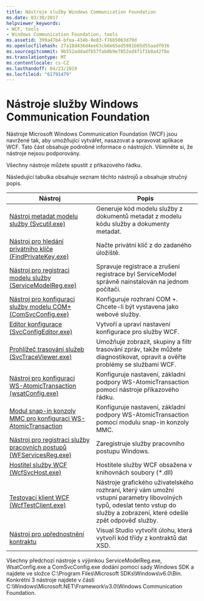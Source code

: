 ```yaml
---
title: Nástroje služby Windows Communication Foundation
ms.date: 03/30/2017
helpviewer_keywords:
- WCF, tools
- Windows Communication Foundation, tools
ms.assetid: 399a47b4-bfea-434b-8e83-f76b5063d79d
ms.openlocfilehash: 27a18d436d4ee63cb6e65ed5981b65d55aadf036
ms.sourcegitcommit: 9b552addadfb57fab0b9e7852ed4f1f1b8a42f8e
ms.translationtype: MT
ms.contentlocale: cs-CZ
ms.lasthandoff: 04/23/2019
ms.locfileid: "61791479"
---
```

# <a name="windows-communication-foundation-tools"></a>Nástroje služby Windows Communication Foundation
Nástroje Microsoft Windows Communication Foundation (WCF) jsou navržené tak, aby umožňující vytvářet, nasazovat a spravovat aplikace WCF. Tato část obsahuje podrobné informace o nástrojích. Všimněte si, že nástroje nejsou podporovány.  
  
 Všechny nástroje můžete spustit z příkazového řádku.  
  
 Následující tabulka obsahuje seznam těchto nástrojů a obsahuje stručný popis.  
  
|Nástroj|Popis|  
|----------|-----------------|  
|[Nástroj metadat modelu služby (Svcutil.exe)](../../../docs/framework/wcf/servicemodel-metadata-utility-tool-svcutil-exe.md)|Generuje kód modelu služby z dokumentů metadat z modelu kódu služby a dokumenty metadat.|  
|[Nástroj pro hledání privátního klíče (FindPrivateKey.exe)](../../../docs/framework/wcf/find-private-key-tool-findprivatekey-exe.md)|Načte privátní klíč z do zadaného úložiště.|  
|[Nástroj pro registraci modelu služby (ServiceModelReg.exe)](../../../docs/framework/wcf/servicemodelreg-exe.md)|Spravuje registrace a zrušení registrace byl ServiceModel správně nainstalován na jednom počítači.|  
|[Nástroj pro konfiguraci služby modelu COM+ (ComSvcConfig.exe)](../../../docs/framework/wcf/com-service-model-configuration-tool-comsvcconfig-exe.md)|Konfiguruje rozhraní COM +. Chcete-li být vystavena jako webové služby.|  
|[Editor konfigurace (SvcConfigEditor.exe)](../../../docs/framework/wcf/configuration-editor-tool-svcconfigeditor-exe.md)|Vytvoří a upraví nastavení konfigurace pro služby WCF.|  
|[Prohlížeč trasování služeb (SvcTraceViewer.exe)](../../../docs/framework/wcf/service-trace-viewer-tool-svctraceviewer-exe.md)|Umožňuje zobrazit, skupiny a filtr trasování zpráv, takže můžete diagnostikovat, opravit a ověřte problémy se službami WCF.|  
|[Nástroj pro konfiguraci WS-AtomicTransaction (wsatConfig.exe)](../../../docs/framework/wcf/ws-atomictransaction-configuration-utility-wsatconfig-exe.md)|Konfiguruje nastavení, základní podpory WS-AtomicTransaction pomocí nástroje příkazového řádku.|  
|[Modul snap-in konzoly MMC pro konfiguraci WS-AtomicTransaction](../../../docs/framework/wcf/ws-atomictransaction-configuration-mmc-snap-in.md)|Konfiguruje nastavení, základní podpory WS-AtomicTransaction pomocí modulu snap-in konzoly MMC.|  
|[Nástroj pro registraci služby pracovních postupů (WFServicesReg.exe)](../../../docs/framework/wcf/workflow-service-registration-tool-wfservicesreg-exe.md)|Zaregistruje služby pracovního postupu Windows.|  
|[Hostitel služby WCF (WcfSvcHost.exe)](../../../docs/framework/wcf/wcf-service-host-wcfsvchost-exe.md)|Hostitele služby WCF obsažena v knihovnách soubory (*.dll)|  
|[Testovací klient WCF (WcfTestClient.exe)](../../../docs/framework/wcf/wcf-test-client-wcftestclient-exe.md)|Nástroje grafického uživatelského rozhraní, který vám umožní vstupní parametry libovolných typů, odeslat tento vstup do služby a zobrazení, které odešle zpět odpověď služby.|  
|[Nástroj pro upřednostnění kontraktu](../../../docs/framework/wcf/contract-first-tool.md)|Visual Studio vytvořit úlohu, která vytvoří kód třídy z kontraktů dat XSD.|  
  
 Všechny předchozí nástroje s výjimkou ServiceModelReg.exe, WsatConfig.exe a ComSvcConfig.exe dodání pomocí sady Windows SDK a najdete ve složce C:\Program Files\Microsoft SDKs\Windows\v6.0\Bin.  Konkrétní 3 nástroje najdete v části C:\Windows\Microsoft.NET\Framework\v3.0\Windows Communication Foundation.
